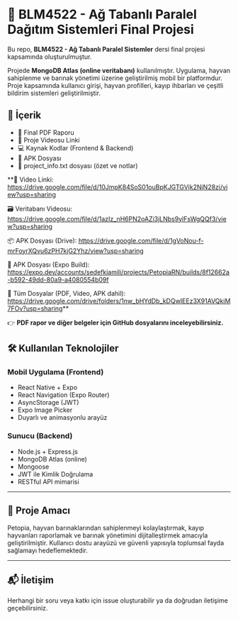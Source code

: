 # 📘 BLM4522 - Ağ Tabanlı Paralel Dağıtım Sistemleri Final Projesi

Bu repo, **BLM4522 - Ağ Tabanlı Paralel Sistemler** dersi final projesi kapsamında oluşturulmuştur.

Projede **MongoDB Atlas (online veritabanı)** kullanılmıştır. Uygulama, hayvan sahiplenme ve barınak yönetimi üzerine geliştirilmiş mobil bir platformdur. Proje kapsamında kullanıcı girişi, hayvan profilleri, kayıp ihbarları ve çeşitli bildirim sistemleri geliştirilmiştir.

## 📁 İçerik

- 📄 Final PDF Raporu  
- 🎥 Proje Videosu Linki  
- 💻 Kaynak Kodlar (Frontend & Backend)  
- 📱 APK Dosyası
- 📄 project_info.txt dosyası (özet ve notlar)  

**🎥 Video Linki:
https://drive.google.com/file/d/10JmpK84SoS01ouBpKJGTGVjk2NjN28zj/view?usp=sharing

🗃️ Veritabanı Videosu:
https://drive.google.com/file/d/1azIz_nH6PN2oAZi3jLNbs9ylFsWgQQf3/view?usp=sharing

📦 APK Dosyası (Drive):
https://drive.google.com/file/d/1gVoNou-f-mrFoyrXQvu6zPH7kjG2Yhz/view?usp=sharing

🚀 APK Dosyası (Expo Build):
https://expo.dev/accounts/sedefkjamili/projects/PetopiaRN/builds/8f12662a-b592-49dd-80a9-a4080554b09f

📁 Tüm Dosyalar (PDF, Video, APK dahil):
https://drive.google.com/drive/folders/1nw_bHYdDb_kDQwIEEz3X91AVQkiM7FOv?usp=sharing**  

👉 **PDF rapor ve diğer belgeler için GitHub dosyalarını inceleyebilirsiniz.**

## 🛠 Kullanılan Teknolojiler

### Mobil Uygulama (Frontend)
- React Native + Expo
- React Navigation (Expo Router)
- AsyncStorage (JWT)
- Expo Image Picker
- Duyarlı ve animasyonlu arayüz

### Sunucu (Backend)
- Node.js + Express.js
- MongoDB Atlas (online)
- Mongoose
- JWT ile Kimlik Doğrulama
- RESTful API mimarisi

---

## 🎯 Proje Amacı

Petopia, hayvan barınaklarından sahiplenmeyi kolaylaştırmak, kayıp hayvanları raporlamak ve barınak yönetimini dijitalleştirmek amacıyla geliştirilmiştir. Kullanıcı dostu arayüzü ve güvenli yapısıyla toplumsal fayda sağlamayı hedeflemektedir.

---

## 📬 İletişim

Herhangi bir soru veya katkı için issue oluşturabilir ya da doğrudan iletişime geçebilirsiniz.
